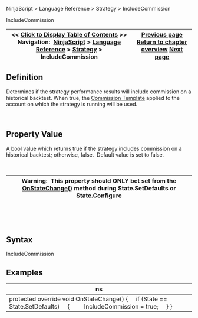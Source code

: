 ﻿


NinjaScript \> Language Reference \> Strategy \> IncludeCommission






















IncludeCommission







| \<\< [Click to Display Table of Contents](includecommission.md) \>\> **Navigation:**     [NinjaScript](ninjascript-1.md) \> [Language Reference](language_reference_wip-1.md) \> [Strategy](strategy-1.md) \> IncludeCommission | [Previous page](exitonsessioncloseseconds-1.md) [Return to chapter overview](strategy-1.md) [Next page](includetradehistoryinbacktest-1.md) |
| --- | --- |











## Definition


Determines if the strategy performance results will include commission on a historical backtest. When true, the [Commission Template](understanding_commissions-1.md) applied to the account on which the strategy is running will be used.


 


## Property Value


A bool value which returns true if the strategy includes commission on a historical backtest; otherwise, false.  Default value is set to false.


 




| Warning:  This property should ONLY bet set from the [OnStateChange()](onstatechange-1.md) method during State.SetDefaults or State.Configure |
| --- |



 


 


## Syntax


IncludeCommission


## 


## Examples




| ns |
| --- |
| protected override void OnStateChange() {      if (State \=\= State.SetDefaults)      {          IncludeCommission \= true;      } } |









